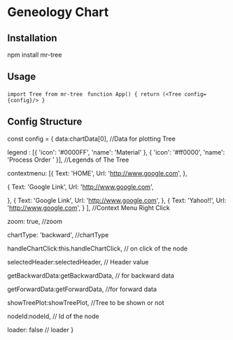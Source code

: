 # Geneology Chart




## Installation

npm install mr-tree
## Usage
`import Tree from mr-tree `
`function App()
{
return (<Tree config={config}/>
}
`
 




## Config Structure
const config =
  {
  data:chartData[0],     //Data for plotting Tree
  
  legend : [{ 'icon': '#0000FF', 'name': 'Material' }, { 'icon': '#ff0000', 'name': 'Process Order ' }],     //Legends of The Tree
        
  contextmenu: [{
    Text: 'HOME',
    Url: 'http://www.google.com',
  },

  {
    Text: 'Google Link',
    Url: 'http://www.google.com',
   
  },
  {
    Text: 'Google Link',
    Url: 'http://www.google.com',
  },
  {
    Text: 'Yahoo!!',
    Url: 'http://www.google.com',
  }
  ],   //Context Menu Right Click
  
  zoom: true,  //zoom
  
  chartType: 'backward',   //chartType
  
  handleChartClick:this.handleChartClick,     // on click of the node
  
  selectedHeader:selectedHeader,   // Header value
  
  getBackwardData:getBackwardData,   // for backward data
  
  getForwardData:getForwardData, //for forward data
  
  showTreePlot:showTreePlot,  //Tree to be shown or not
  
  nodeId:nodeId,  // Id of the node
  
  loader: false // loader
}

